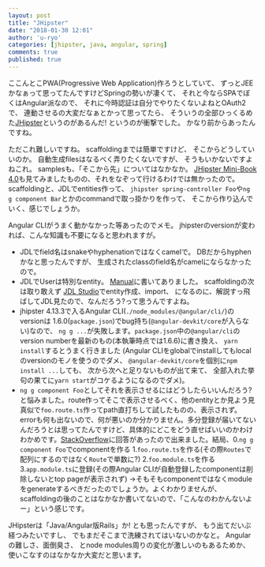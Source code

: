 ```yaml
---
layout: post
title: "JHipster"
date: "2018-01-30 12:01"
author: 'u-ryo'
categories: [jhipster, java, angular, spring]
comments: true
published: true
---
```

ここんとこPWA(Progressive Web Application)作ろうとしていて、
ずっとJEEかなぁって思ってたんですけどSpringの勢いが凄くて、
それと今ならSPAでぼくはAngular派なので、
それに今時認証は自分でやりたくないよねとOAuth2で、
連動させるの大変だなぁとかって思ってたら、
そういうの全部ひっくるめた[JHipster](http://www.jhipster.tech/)というのがあるんだ!
というのが衝撃でした。
かなり前からあったんですね。

ただこれ難しいですね。
scaffoldingまでは簡単ですけど、
そこからどうしていいのか。
自動生成filesはなるべく弄りたくないですが、
そうもいかないですよねこれ。
samplesも、「そこから先」についてはなかなか。
[JHipster Mini-Book 4.0](https://www.infoq.com/minibooks/jhipster-4-mini-book)も見てみましたものの、それをなぞって行けるわけでは無かったので。
scaffoldingと、JDLでentities作って、
`jhipster spring-controller Foo`や`ng g component Bar`とかのcommandで取っ掛かりを作って、
そこから作り込んでいく、感じでしょうか。

Angular CLIがうまく動かなかった等あったのでメモ。
jhipsterのversionが変われば、こんな知識も不要になると思われますが。

* JDLでfield名はsnakeやhyphenationではなくcamelで。
DBだからhyphenかなと思ったんですが、
生成されたclassのfield名がcamelにならなかったので。
* JDLでUserは特別なentity。
[Manual](http://www.jhipster.tech/managing-relationships/)に書いてありました。
scaffoldingの次は取り敢えず
[JDL Studio](https://start.jhipster.tech/jdl-studio/)でentity作成、import、
になるのに、解説すっ飛ばしてJDL見たので、なんだろう?って思うんですよね。
* jhipster 4.13.3で入るAngular CLI(`./node_modules/@angular/cli/`)のversionは
1.6.0(`package.json`)でbug持ち(`@angular-devkit/core`が入らない)なので、
`ng g ...`が失敗します。`package.json`中の`@angular/cli`の
version numberを最新のもの(本執筆時点では1.6.6)に書き換え、
`yarn install`するとうまく行きました
(Angular CLIをglobalでinstallしてもlocalのversionのモノを使うのでダメ、
`@angular-devkit/core`を個別に`npm install ...`しても、
次から次へと足りないものが出て来て、
全部入れた挙句の果てに`yarn start`がコケるようになるのでダメ)。
* `ng g component Foo`としてそれを表示させるにはどうしたらいいんだろう? と悩みました。route作ってそこで表示させるべく、他のentityとか見よう見真似で`foo.route.ts`作ってpath直打ちして試したものの、表示されず。errorも何も出ないので、何が悪いのか分かりません。多分登録が届いてないんだろうとは思ってたんですけど、具体的にどこをどう直せばいいのかわけわかめです。[StackOverflow](https://stackoverflow.com/questions/46587247/adding-new-route-to-jhipster-using-angular-4)に回答があったので出来ました。結局、0.`ng g component Foo`でcomponentを作る 1.`foo.route.ts`を作る(その際`Routes`で配列にするのではなく`Route`で単数に?) 2.`foo.module.ts`を作る 3.`app.module.ts`に登録(その際Angular CLIが自動登録したcomponentは削除しないとtop pageが表示されず) →そもそもcomponentではなくmoduleをgenerateするべきだったのでしょうか。よくわかりませんが、scaffoldingの後のことはなかなか書いてないので、「こんなのわかんないよー」という感じです。

JHipsterは「Java/Angular版Rails」か! とも思ったんですが、
もう出てだいぶ経つみたいですし、
でもまだそこまで洗練されてはいないのかなと。
Angularの難しさ、面倒臭さ、
とnode modules周りの変化が激しいのもあるためか、
使いこなすのはなかなか大変だと思います。
